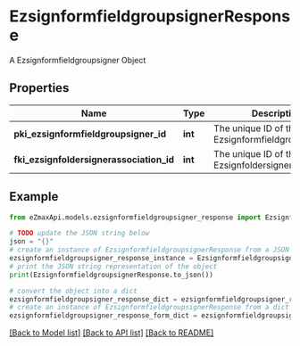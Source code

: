 # EzsignformfieldgroupsignerResponse

A Ezsignformfieldgroupsigner Object

## Properties

Name | Type | Description | Notes
------------ | ------------- | ------------- | -------------
**pki_ezsignformfieldgroupsigner_id** | **int** | The unique ID of the Ezsignformfieldgroupsigner | 
**fki_ezsignfoldersignerassociation_id** | **int** | The unique ID of the Ezsignfoldersignerassociation | 

## Example

```python
from eZmaxApi.models.ezsignformfieldgroupsigner_response import EzsignformfieldgroupsignerResponse

# TODO update the JSON string below
json = "{}"
# create an instance of EzsignformfieldgroupsignerResponse from a JSON string
ezsignformfieldgroupsigner_response_instance = EzsignformfieldgroupsignerResponse.from_json(json)
# print the JSON string representation of the object
print(EzsignformfieldgroupsignerResponse.to_json())

# convert the object into a dict
ezsignformfieldgroupsigner_response_dict = ezsignformfieldgroupsigner_response_instance.to_dict()
# create an instance of EzsignformfieldgroupsignerResponse from a dict
ezsignformfieldgroupsigner_response_form_dict = ezsignformfieldgroupsigner_response.from_dict(ezsignformfieldgroupsigner_response_dict)
```
[[Back to Model list]](../README.md#documentation-for-models) [[Back to API list]](../README.md#documentation-for-api-endpoints) [[Back to README]](../README.md)



